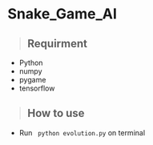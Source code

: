 Snake_Game_AI
=============

>## Requirment
- Python
- numpy
- pygame
- tensorflow

>## How to use
- Run ``` python evolution.py``` on terminal
